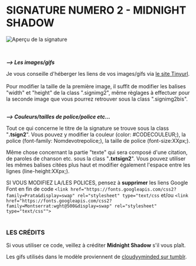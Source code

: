 # SIGNATURE NUMERO 2 - MIDNIGHT SHADOW

![Aperçu de la signature](https://i.goopics.net/uf9gmr.png)
 


<br/>

**_⟶ Les images/gifs_**

Je vous conseille d'héberger les liens de vos images/gifs via [le site Tinyurl](https://tinyurl.com/app[).
<br/> <br/>
Pour modifier la taille de la première image, il suffit de modifier les balises "width" et "height" de la class ".signimg2", même règlages à effectuer pour la seconde image que vous pourrez retrouver sous la class ".signimg2bis".<br/><br/>

**_⟶ Couleurs/tailles de police/police etc..._**

Tout ce qui concerne le titre de la signature se trouve sous la class "**.tsign2**". Vous pouvez y modifier la couleur (color: #CODECOULEUR;), la police (font-family: Nomdevotrepolice;), la taille de police (font-size:XXpx;).

Même chose concernant la partie "texte" qui sera composé d'une citation, de paroles de chanson etc. sous la class "**.txtsign2**". Vous pouvez utiliser les mêmes balises citées plus haut et modifier également l'espace entre les lignes (line-height:XXpx;).

SI VOUS MODIFIEZ LA/LES POLICES, pensez à **supprimer** les liens Google Font en fin de code `<link href="https://fonts.googleapis.com/css2?family=Prata&display=swap" rel="stylesheet" type="text/css`
et/ou 
`<link href="https://fonts.googleapis.com/css2?family=Montserrat:wght@500&display=swap" rel="stylesheet" type="text/css"">`
 <br/><br/>
### LES CRÉDITS

Si vous utiliser ce code, veillez à créditer **Midnight Shadow** s'il vous plaît.

Les gifs utilisés dans le modèle proviennent de [cloudyyminded sur tumblr](https://cloudyyminded.tumblr.com/post/158200186276/la-la-land-2016).

